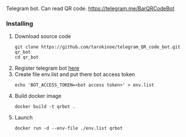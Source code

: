 Telegram bot. Can read QR code.
https://telegram.me/BarQRCodeBot

### Installing
1. Download source code
    ```
   git clone https://github.com/tarokinoe/telegram_QR_code_bot.git qr_bot
   cd qr_bot
   ``` 
2. Register telegram bot [here](https://telegram.me/botfather) 
3. Create file env.list and put there bot access token
   ```
   echo 'BOT_ACCESS_TOKEN=<bot access token>' > env.list
   ```
4. Build docker image   
   ```
   docker build -t qrbot .   
   ```
5. Launch
   ```
   docker run -d --env-file ./env.list qrbot
   ```